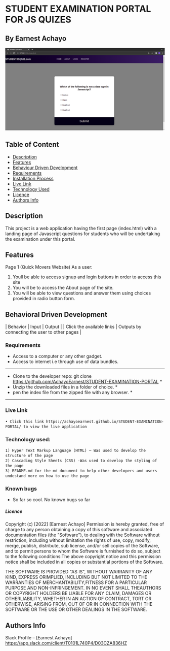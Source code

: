 # STUDENT EXAMINATION PORTAL FOR JS QUIZES

## By Earnest Achayo

 ![image](./assets/images/quizapp.png)

## Table of Content

- [Description](#description)
- [Features](#features)
- [Behaviour Driven Development](#Behaviour-Driven-Development)
- [Requirements](#requirements)
- [Installation Process](#installation-Process)
- [Live Link](#Live-Link)
- [Technology Used](#technology-Used)
- [Licence](#licence)
- [Authors Info](#Authors-Info)

## Description
<p> This project is a web application having the first page (index.html) with a landing page of Javascript questions for students who will be undertaking the examination under this portal. </p>
<p>


## Features
Page 1 (Quick Movers Website)
As a user:
1. Youll be able to access signup and login buttons in order to access this site 
2. You will be to access the About page of the site.
3. You will be able to view questions and answer them using choices provided in radio button form.


## Behavioral Driven Development
| Behavior | Input | Output |
| Click the available links | Outputs by connecting the user to other pages |

### Requirements
* Access to a computer or any other gadget.
* Access to internet i.e through use of data bundles.

*********************************************************************************************************************************
* Clone to the developer repo: git clone https://github.com/AchayoEarnest/STUDENT-EXAMINATION-PORTAL                            *
* Unzip the downloaded files in a folder of choice.                                                                             *
* pen the index file from the zipped file with any browser.                                                                     *
*********************************************************************************************************************************
### Live Link
    • Click this link https://achayoearnest.github.io/STUDENT-EXAMINATION-PORTAL/ to view the live application

### Technology used: 
    1) Hyper Text Markup Language (HTML) – Was used to develop the structure of the page
    2) Cascading Style Sheets (CSS) -Was used to develop the styling of the page
    3) README.md for the md document to help other developers and users undestand more on how to use the page

### Known bugs
- So far so cool. No known bugs so far

##### Licence

Copyright (c) [2022] [Earnest Achayo]
Permission is hereby granted, free of charge to any person obtaining a copy of this software and associated documentation files (the "Software"), to dealing with the Software without restriction, including without limitation the rights of use, copy, modify, merge, publish, distribute, sub license, and/or sell copies of the Software, and to permit persons to whom the Software is furnished to do so, subject to the following conditions:The above copyright notice and this permission notice shall be included in all copies or substantial portions of the Software.

THE SOFTWARE IS PROVIDED "AS IS", WITHOUT WARRANTY OF ANY KIND, EXPRESS ORIMPLIED, INCLUDING BUT NOT LIMITED TO THE WARRANTIES OF MERCHANTABILITY,FITNESS FOR A PARTICULAR PURPOSE AND NON-INFRINGEMENT. IN NO EVENT SHALL THEAUTHORS OR COPYRIGHT HOLDERS BE LIABLE FOR ANY CLAIM, DAMAGES OR OTHERLIABILITY, WHETHER IN AN ACTION OF CONTRACT, TORT OR OTHERWISE, ARISING FROM, OUT OF OR IN CONNECTION WITH THE SOFTWARE OR THE USE OR OTHER DEALINGS IN THE SOFTWARE.


## Authors Info

Slack Profile – [Earnest Achayo] https://app.slack.com/client/T0101L740P4/D03CZA836HZ 